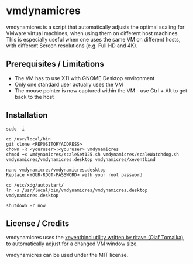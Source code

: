 # vmdynamicres

vmdynamicres is a script that automatically adjusts the optimal scaling for VMware virtual machines, when using them on different host machines.
This is especially useful when one uses the same VM on different hosts, with different Screen resolutions (e.g. Full HD and 4K).

## Prerequisites / Limitations

- The VM has to use X11 with GNOME Desktop environment
- Only one standard user actually uses the VM
- The mouse pointer is now captured within the VM - use Ctrl + Alt to get back to the host

## Installation

```
sudo -i

cd /usr/local/bin
git clone <REPOSITORYADDRESS>
chown -R <youruser>:<youruser> vmdynamicres
chmod +x vmdynamicres/scaleSet125.sh vmdynamicres/scaleWatchdog.sh vmdynamicres/vmdynamicres.desktop vmdynamicres/xeventbind

nano vmdynamicres/vmdynamicres.desktop
Replace <YOUR-ROOT-PASSWORD> with your root password

cd /etc/xdg/autostart/
ln -s /usr/local/bin/vmdynamicres/vmdynamicres.desktop vmdynamicres.desktop

shutdown -r now
```

## License / Credits

vmdynamicres uses the [xeventbind utility written by ritave (Olaf Tomalka)](https://github.com/ritave/xeventbind), to automatically adjust for a changed VM window size.

vmdynamicres can be used under the MIT license.
